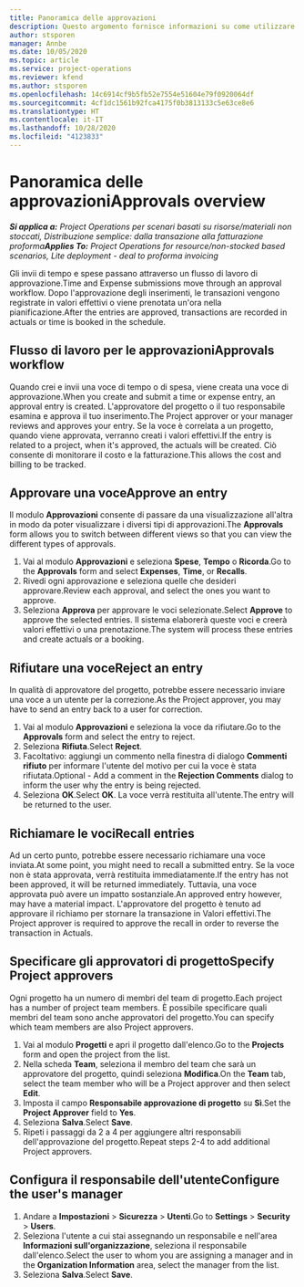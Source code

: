 ```yaml
---
title: Panoramica delle approvazioni
description: Questo argomento fornisce informazioni su come utilizzare le approvazioni in Project Operations.
author: stsporen
manager: Annbe
ms.date: 10/05/2020
ms.topic: article
ms.service: project-operations
ms.reviewer: kfend
ms.author: stsporen
ms.openlocfilehash: 14c6914cf9b5fb52e7554e51604e79f0920064df
ms.sourcegitcommit: 4cf1dc1561b92fca4175f0b3813133c5e63ce8e6
ms.translationtype: HT
ms.contentlocale: it-IT
ms.lasthandoff: 10/28/2020
ms.locfileid: "4123833"
---
```

# <a name="approvals-overview"></a><span data-ttu-id="8b9be-103">Panoramica delle approvazioni</span><span class="sxs-lookup"><span data-stu-id="8b9be-103">Approvals overview</span></span>

<span data-ttu-id="8b9be-104">_**Si applica a:** Project Operations per scenari basati su risorse/materiali non stoccati, Distribuzione semplice: dalla transazione alla fatturazione proforma_</span><span class="sxs-lookup"><span data-stu-id="8b9be-104">_**Applies To:** Project Operations for resource/non-stocked based scenarios, Lite deployment - deal to proforma invoicing_</span></span>

<span data-ttu-id="8b9be-105">Gli invii di tempo e spese passano attraverso un flusso di lavoro di approvazione.</span><span class="sxs-lookup"><span data-stu-id="8b9be-105">Time and Expense submissions move through an approval workflow.</span></span> <span data-ttu-id="8b9be-106">Dopo l'approvazione degli inserimenti, le transazioni vengono registrate in valori effettivi o viene prenotata un'ora nella pianificazione.</span><span class="sxs-lookup"><span data-stu-id="8b9be-106">After the entries are approved, transactions are recorded in actuals or time is booked in the schedule.</span></span>

## <a name="approvals-workflow"></a><span data-ttu-id="8b9be-107">Flusso di lavoro per le approvazioni</span><span class="sxs-lookup"><span data-stu-id="8b9be-107">Approvals workflow</span></span>
<span data-ttu-id="8b9be-108">Quando crei e invii una voce di tempo o di spesa, viene creata una voce di approvazione.</span><span class="sxs-lookup"><span data-stu-id="8b9be-108">When you create and submit a time or expense entry, an approval entry is created.</span></span> <span data-ttu-id="8b9be-109">L'approvatore del progetto o il tuo responsabile esamina e approva il tuo inserimento.</span><span class="sxs-lookup"><span data-stu-id="8b9be-109">The Project approver or your manager reviews and approves your entry.</span></span> <span data-ttu-id="8b9be-110">Se la voce è correlata a un progetto, quando viene approvata, verranno creati i valori effettivi.</span><span class="sxs-lookup"><span data-stu-id="8b9be-110">If the entry is related to a project, when it's approved, the actuals will be created.</span></span> <span data-ttu-id="8b9be-111">Ciò consente di monitorare il costo e la fatturazione.</span><span class="sxs-lookup"><span data-stu-id="8b9be-111">This allows the cost and billing to be tracked.</span></span> 

## <a name="approve-an-entry"></a><span data-ttu-id="8b9be-112">Approvare una voce</span><span class="sxs-lookup"><span data-stu-id="8b9be-112">Approve an entry</span></span>
<span data-ttu-id="8b9be-113">Il modulo **Approvazioni** consente di passare da una visualizzazione all'altra in modo da poter visualizzare i diversi tipi di approvazioni.</span><span class="sxs-lookup"><span data-stu-id="8b9be-113">The **Approvals** form allows you to switch between different views so that you can view the different types of approvals.</span></span>
  
1. <span data-ttu-id="8b9be-114">Vai al modulo **Approvazioni** e seleziona **Spese**, **Tempo** o **Ricorda**.</span><span class="sxs-lookup"><span data-stu-id="8b9be-114">Go to the **Approvals** form and select **Expenses**, **Time**, or **Recalls**.</span></span>
2. <span data-ttu-id="8b9be-115">Rivedi ogni approvazione e seleziona quelle che desideri approvare.</span><span class="sxs-lookup"><span data-stu-id="8b9be-115">Review each approval, and select the ones you want to approve.</span></span>
3. <span data-ttu-id="8b9be-116">Seleziona **Approva** per approvare le voci selezionate.</span><span class="sxs-lookup"><span data-stu-id="8b9be-116">Select **Approve** to approve the selected entries.</span></span>
<span data-ttu-id="8b9be-117">Il sistema elaborerà queste voci e creerà valori effettivi o una prenotazione.</span><span class="sxs-lookup"><span data-stu-id="8b9be-117">The system will process these entries and create actuals or a booking.</span></span>

## <a name="reject-an-entry"></a><span data-ttu-id="8b9be-118">Rifiutare una voce</span><span class="sxs-lookup"><span data-stu-id="8b9be-118">Reject an entry</span></span>
<span data-ttu-id="8b9be-119">In qualità di approvatore del progetto, potrebbe essere necessario inviare una voce a un utente per la correzione.</span><span class="sxs-lookup"><span data-stu-id="8b9be-119">As the Project approver, you may have to send an entry back to a user for correction.</span></span>
  
1. <span data-ttu-id="8b9be-120">Vai al modulo **Approvazioni** e seleziona la voce da rifiutare.</span><span class="sxs-lookup"><span data-stu-id="8b9be-120">Go to the **Approvals** form and select the entry to reject.</span></span> 
2. <span data-ttu-id="8b9be-121">Seleziona **Rifiuta**.</span><span class="sxs-lookup"><span data-stu-id="8b9be-121">Select **Reject**.</span></span>
3. <span data-ttu-id="8b9be-122">Facoltativo: aggiungi un commento nella finestra di dialogo **Commenti rifiuto** per informare l'utente del motivo per cui la voce è stata rifiutata.</span><span class="sxs-lookup"><span data-stu-id="8b9be-122">Optional - Add a comment in the **Rejection Comments** dialog to inform the user why the entry is being rejected.</span></span>
4. <span data-ttu-id="8b9be-123">Seleziona **OK**.</span><span class="sxs-lookup"><span data-stu-id="8b9be-123">Select **OK**.</span></span> <span data-ttu-id="8b9be-124">La voce verrà restituita all'utente.</span><span class="sxs-lookup"><span data-stu-id="8b9be-124">The entry will be returned to the user.</span></span>
  
## <a name="recall-entries"></a><span data-ttu-id="8b9be-125">Richiamare le voci</span><span class="sxs-lookup"><span data-stu-id="8b9be-125">Recall entries</span></span>
<span data-ttu-id="8b9be-126">Ad un certo punto, potrebbe essere necessario richiamare una voce inviata.</span><span class="sxs-lookup"><span data-stu-id="8b9be-126">At some point, you might need to recall a submitted entry.</span></span> <span data-ttu-id="8b9be-127">Se la voce non è stata approvata, verrà restituita immediatamente.</span><span class="sxs-lookup"><span data-stu-id="8b9be-127">If the entry has not been approved, it will be returned immediately.</span></span> <span data-ttu-id="8b9be-128">Tuttavia, una voce approvata può avere un impatto sostanziale.</span><span class="sxs-lookup"><span data-stu-id="8b9be-128">An approved entry however, may have a material impact.</span></span> <span data-ttu-id="8b9be-129">L'approvatore del progetto è tenuto ad approvare il richiamo per stornare la transazione in Valori effettivi.</span><span class="sxs-lookup"><span data-stu-id="8b9be-129">The Project approver is required to approve the recall in order to reverse the transaction in Actuals.</span></span>

## <a name="specify-project-approvers"></a><span data-ttu-id="8b9be-130">Specificare gli approvatori di progetto</span><span class="sxs-lookup"><span data-stu-id="8b9be-130">Specify Project approvers</span></span>
<span data-ttu-id="8b9be-131">Ogni progetto ha un numero di membri del team di progetto.</span><span class="sxs-lookup"><span data-stu-id="8b9be-131">Each project has a number of project team members.</span></span> <span data-ttu-id="8b9be-132">È possibile specificare quali membri del team sono anche approvatori del progetto.</span><span class="sxs-lookup"><span data-stu-id="8b9be-132">You can specify which team members are also Project approvers.</span></span>

1. <span data-ttu-id="8b9be-133">Vai al modulo **Progetti** e apri il progetto dall'elenco.</span><span class="sxs-lookup"><span data-stu-id="8b9be-133">Go to the **Projects** form and open the project from the list.</span></span>
2. <span data-ttu-id="8b9be-134">Nella scheda **Team**, seleziona il membro del team che sarà un approvatore del progetto, quindi seleziona **Modifica**.</span><span class="sxs-lookup"><span data-stu-id="8b9be-134">On the **Team** tab, select the team member who will be a Project approver and then select **Edit**.</span></span>
3. <span data-ttu-id="8b9be-135">Imposta il campo **Responsabile approvazione di progetto** su **Sì**.</span><span class="sxs-lookup"><span data-stu-id="8b9be-135">Set the **Project Approver** field to **Yes**.</span></span>
4. <span data-ttu-id="8b9be-136">Seleziona **Salva**.</span><span class="sxs-lookup"><span data-stu-id="8b9be-136">Select **Save**.</span></span>
5. <span data-ttu-id="8b9be-137">Ripeti i passaggi da 2 a 4 per aggiungere altri responsabili dell'approvazione del progetto.</span><span class="sxs-lookup"><span data-stu-id="8b9be-137">Repeat steps 2-4 to add additional Project approvers.</span></span>

## <a name="configure-the-users-manager"></a><span data-ttu-id="8b9be-138">Configura il responsabile dell'utente</span><span class="sxs-lookup"><span data-stu-id="8b9be-138">Configure the user's manager</span></span>

1. <span data-ttu-id="8b9be-139">Andare a **Impostazioni** > **Sicurezza** > **Utenti**.</span><span class="sxs-lookup"><span data-stu-id="8b9be-139">Go to **Settings** > **Security** > **Users**.</span></span>
2. <span data-ttu-id="8b9be-140">Seleziona l'utente a cui stai assegnando un responsabile e nell'area **Informazioni sull'organizzazione**, seleziona il responsabile dall'elenco.</span><span class="sxs-lookup"><span data-stu-id="8b9be-140">Select the user to whom you are assigning a manager and in the **Organization Information** area, select the manager from the list.</span></span> 
3. <span data-ttu-id="8b9be-141">Seleziona **Salva**.</span><span class="sxs-lookup"><span data-stu-id="8b9be-141">Select **Save**.</span></span>


